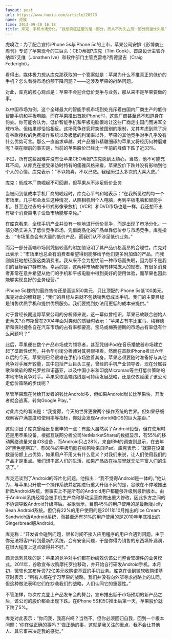 ```yaml
---
layout: post
url: https://www.huxiu.com/article/20573
name: 虎嗅
time: 2013-09-20 16:18
title: 库克：手机市场分化，“我想疯狂征服的是一部分，而从不为失去另一部分而担忧失眠”
---
```

虎嗅注：为了配合宣传iPhone 5s与iPhone 5c的上市，苹果公司安排《彭博商业周刊》专访了苹果现今的三巨头：CEO蒂姆?库克（Tim Cook）、首席设计主管乔纳森?艾维（Jonathen Ive）和软件部门主管克雷格?费德里吉（Craig Federighi）。

看得出，媒体极力想从库克那获取的一个答案就是：苹果为什么不推真正的低价的手机？怎么看待市场份额下降问题？——这涉及苹果的战略问题。

对此，库克的核心观点是：苹果不会迎合低价竞争与业务，那从来不是苹果要做的事。

以中国市场为例，这个全球最大的智能手机市场到处充斥着由国内厂商生产的低价智能手机和平板电脑，而在苹果推出首款iPhone时，这些厂商甚至还不知道身在何处。你可能会认为，低价智能手机和平板电脑很难让这些厂商走出国门而进军全球市场。但结果却恰恰相反。这场竞争终究将突破国别的限制，尤其考虑到除了拥有谷歌授权的免费操作系统以及极低的利润率以外，苹果的其他竞争对手几乎没有什么优势可言。那么一直追求卓越、对产品细节精雕细琢的苹果又将经历何种磨难呢？摆在眼前的事实是，当前的苹果股价已经比一年前的峰值下跌了近33%。

不过，所有这些困难并没有让苹果CEO蒂姆?库克感到太烦心。当然，他不可能充耳不闻。从库克在接受采访时特有的儒雅风格来看，苹果股价下跌并没有影响到他个人的心情。库克表示：“不以物喜，不以己悲。我经历过太多次的大喜大悲。”

库克：低成本厂商崛起不可回避，但苹果从不涉足低价业务

当被问到低成本手机厂商的崛起时，库克心平气和地表示：“在我所见过的每一个市场里，几乎都会发生这种情况，从照相机到个人电脑，再到平板电脑和智能手机，甚至连过去的卡带式影像录放机（VCR）和DVD市场也是一样。我还想不出有哪个消费类电子设备市场能够幸免。”

在库克看来，全球手机产业并没有一味地进行低价竞争，而是出现了市场分化。一部分确实进入了低价竞争市场，凭借商品化的产品单靠低价参与市场竞争。库克指出：“市场里总会有大量的低价产品。而我们从不涉足低价业务。”

而另一部分高端市场则凭借较高的附加值证明了其产品价格高昂的合理性。库克对此表示：“市场里也总会有消费者希望得到能够给予他们更多附加值的产品，而我则疯狂地想征服这类消费者。我从来不会为担忧前一种市场而失眠，因为那不是我们的目标客户群市场。幸运的是，这两种市场都拥有非常庞大的规模。有很多消费者非常在意并希望从他们的手机和平板电脑中得到美好的使用体验，而苹果也因此能够实现良好的业务经营。”

iPhone 5c裸机的最终售价还是高达550美元，只比顶配的iPhone 5s低100美元。库克对此的解释是：“我们的目标从来就不包括销售低成本手机。我们的主要目标是销售优质手机和提供优质服务。我们要找到办法用更低的成本来提供。”

对于曾经长期追踪苹果公司的分析师来说，这一幕似曾相识。苹果已故联合创始人史蒂夫?乔布斯曾在2004年面对类似的质疑时表示：“苹果占有率比宝马、梅赛德斯和保时捷各自在汽车市场的占有率都要高。宝马或梅赛德斯的市场占有率低有什么问题吗？”

此后，苹果便在数个产品市场成为领导者，甚至凭借iPod在音乐播放器市场建立起了垄断性优势，并令华尔街分析师对其另眼相看。然而在首款iPhone推出六年以后的今天，苹果则已经很难在手机市场独善其身。苹果必须要随时准备好与其他竞争对手展开较量，其中包括产业巨头三星，曾经的手机产业领导者、现在分属谷歌和微软的摩托罗拉和诺基亚，以及中国小米和印度Micromax等主打低价策略的本地市场竞争对手。苹果采取高端路线是可持续发展战略，还是仅仅延缓了该公司走低价策略的步伐呢？

尽管苹果现在付给开发者的钱比Android多，但如果Android增长比苹果快，开发者就会逃离，转向Google Play。”

对此库克的看法是：“我觉得，今天的世界更像两个操作系统的世界。但如果仔细观察客户满意度和使用率等指标，你就会发现Andorid和iOS的巨大差距。”

这就引出了库克曾经反复重申的一点：有些人虽然买了Android设备，但在使用时还是用苹果设备。根据互联网分析公司NetMarketShare的数据显示，有55%的移动网络流量来自iOS设备，而Android只占28%。来自IBM的调查则显示，在去年的“黑色星期五”，有88%的平板电脑在线购物来自iPad。库克表示：“就算在设备数量份额上占优势，如果用户不用又有什么意义？对我们来说，让人们使用我们的产品才是重点。我们想丰富人们的生活，如果产品放在抽屉里就无法丰富人们的生活了。”

库克还谈到了Android的碎片化问题。他指出：“我不觉得Android是一体的。”他认为，与苹果只开放一个操作系统并定期进行重大升级不同的是，谷歌在不停地推出新款Android系统，但事实上不是所有的Android用户都能够升级到最新版本。由于Android系统经常会被手机生产商和移动运营商做出重大修改，因此多方之间的不协调导致Android升级滞后。谷歌表示，目前45%的用户使用的是最新版Jelly Bean Android系统。但仍有22%的用户使用的是2011年10月推出的Ice Cream Sandwich版Android系统，而甚至还有31%的用户使用的是2010年年底推出的Gingerbread版Android。

库克称：“开发者会碰到问题，很长时间不接入应用程序的用户会遇到问题，由于你无法将客户转到最新的系统，会有安全问题，于是你得为销售的东西填补漏洞，在很大程度上这点做得并不好。”

颇具讽刺意味的是：苹果的竞争对手们都在纷纷效仿该公司整合软硬件的业务模式。2011年，谷歌宣布收购摩托罗拉移动，并开始自行研发Android手机。本月初，微软也宣布斥资72亿美元收购诺基亚的手机业务。库克在谈到微软收购诺基亚时表示：“所有人都在学习苹果的战略。我们并没有向外部寻求战略上的认同，但这种做法表明它们在抄袭我们的战略，人们认同它的重要性。”

不管怎样，每次库克登上产品发布会的舞台，宣布推出低于市场预期的新产品之后，该公司的股价都会出现下跌。在iPhone 5S和5C推出后第一天，苹果股价就下跌了5%。

库克对此表示：“你问我，我高兴吗？当然不。但你必须回归自我，回到一个根本问题：‘你在做正确的事吗？’做正确的事，这就是我关注的重点，我不会让其他人、其它事来决定我的感觉。”

